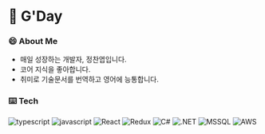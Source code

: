 # 🌊 G'Day
### 😄 About Me
+ 매일 성장하는 개발자, 정찬엽입니다.
+ 코어 지식을 좋아합니다.
+ 취미로 기술문서를 번역하고 영어에 능통합니다.

### ⌨️ Tech
![typescript](https://img.shields.io/badge/-TypeScript-007ACC?&logo=TypeScript&logoColor=white)
![javascript](https://img.shields.io/badge/-JavaScript-F7E01C?&logo=JavaScript&logoColor=white)
![React](https://img.shields.io/badge/-React-61DAFB?&logo=react&logoColor=white)
![Redux](https://img.shields.io/badge/-Redux-764ABC?&logo=redux&logoColor=white)
![C#](https://img.shields.io/badge/-C%20Sharp-239120?&logo=c-sharp&logoColor=white)
![.NET](https://img.shields.io/badge/-.NET-512BD4?&logo=dot-net&logoColor=white)
![MSSQL](https://img.shields.io/badge/-MSSQL-CC2927?&logo=Microsoft%20SQL%20Server&logoColor=white)
![AWS](https://img.shields.io/badge/-AWS-232F3E?&logo=Amazon-AWS&logoColor=white)
